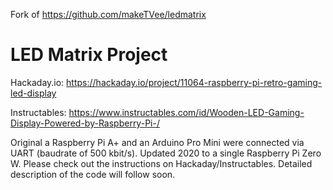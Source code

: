 Fork of https://github.com/makeTVee/ledmatrix

# LED Matrix Project

Hackaday.io:
https://hackaday.io/project/11064-raspberry-pi-retro-gaming-led-display

Instructables:
https://www.instructables.com/id/Wooden-LED-Gaming-Display-Powered-by-Raspberry-Pi-/

Original a Raspberry Pi A+ and an Arduino Pro Mini were connected via UART (baudrate of 500 kbit/s). Updated 2020 to a single Raspberry Pi Zero W. Please check out the instructions on Hackaday/Instructables. Detailed description of the code will follow soon.
